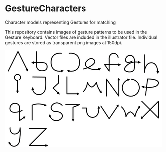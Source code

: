 # GestureCharacters
Character models representing Gestures for matching

This repository contains images of gesture patterns to be used in the Gesture Keyboard. Vector files are included in the illustrator file. Individual gestures are stored as transparent png images at 150dpi.

![Alphabet](https://github.com/OSU-CS11/GestureCharacters/raw/master/GestureCharacters_alphabet.png)
